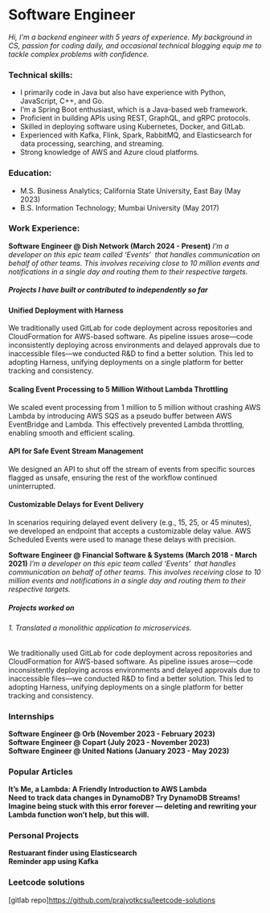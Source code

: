 # Software Engineer
*Hi, I’m a backend engineer with 5 years of experience. My background in CS, passion for coding daily, and occasional technical blogging equip me to tackle complex problems with confidence.*

### Technical skills:
- I primarily code in Java but also have experience with Python, JavaScript, C++, and Go.
- I’m a Spring Boot enthusiast, which is a Java-based web framework.
- Proficient in building APIs using REST, GraphQL, and gRPC protocols.
- Skilled in deploying software using Kubernetes, Docker, and GitLab.
- Experienced with Kafka, Flink, Spark, RabbitMQ, and Elasticsearch for data processing, searching, and streaming.
- Strong knowledge of AWS and Azure cloud platforms.

### Education:
- M.S. Business Analytics; California State University, East Bay (May 2023)
- B.S. Information Technology; Mumbai University (May 2017)

### Work Experience:
**Software Engineer @ Dish Network (March 2024 - Present)**
*I’m a developer on this epic team called ‘Events’  that handles communication on behalf of other teams. This involves receiving close to 10 million events and notifications in a single day and routing them to their respective targets.*
##### Projects I have built or contributed to independently so far
#### Unified Deployment with Harness
We traditionally used GitLab for code deployment across repositories and CloudFormation for AWS-based software. As pipeline issues arose—code inconsistently deploying across environments and delayed approvals due to inaccessible files—we conducted R&D to find a better solution. This led to adopting Harness, unifying deployments on a single platform for better tracking and consistency.
#### Scaling Event Processing to 5 Million Without Lambda Throttling
We scaled event processing from 1 million to 5 million without crashing AWS Lambda by introducing AWS SQS as a pseudo buffer between AWS EventBridge and Lambda. This effectively prevented Lambda throttling, enabling smooth and efficient scaling.
#### API for Safe Event Stream Management
We designed an API to shut off the stream of events from specific sources flagged as unsafe, ensuring the rest of the workflow continued uninterrupted.
#### Customizable Delays for Event Delivery
In scenarios requiring delayed event delivery (e.g., 15, 25, or 45 minutes), we developed an endpoint that accepts a customizable delay value. AWS Scheduled Events were used to manage these delays with precision.


**Software Engineer @ Financial Software & Systems (March 2018 - March 2021)**
*I’m a developer on this epic team called ‘Events’  that handles communication on behalf of other teams. This involves receiving close to 10 million events and notifications in a single day and routing them to their respective targets.*
##### Projects worked on
###### 1.	Translated a monolithic application to microservices.
We traditionally used GitLab for code deployment across repositories and CloudFormation for AWS-based software. As pipeline issues arose—code inconsistently deploying across environments and delayed approvals due to inaccessible files—we conducted R&D to find a better solution. This led to adopting Harness, unifying deployments on a single platform for better tracking and consistency.

### Internships
**Software Engineer @ Orb (November 2023 - February 2023)** <br> 
**Software Engineer @ Copart (July 2023 - November 2023)** <br> 
**Software Engineer @ United Nations (January 2023 - May 2023)** <br> 

### Popular Articles
**It’s Me, a Lambda: A Friendly Introduction to AWS Lambda** <br> 
**Need to track data changes in DynamoDB? Try DynamoDB Streams!** <br> 
**Imagine being stuck with this error forever — deleting and rewriting your Lambda function won’t help, but this will.** <br> 

### Personal Projects
**Restuarant finder using Elasticsearch** <br> 
**Reminder app using Kafka** <br> 

### Leetcode solutions
[gitlab repo]https://github.com/prajyotkcsu/leetcode-solutions

